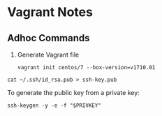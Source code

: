 # Vagrant Notes

## Adhoc Commands

1. Generate Vagrant file
    ```
    vagrant init centos/7 --box-version=v1710.01
    ```

```
cat ~/.ssh/id_rsa.pub > ssh-key.pub
```


To generate the public key from a private key:
```
ssh-keygen -y -e -f "$PRIVKEY"
```
